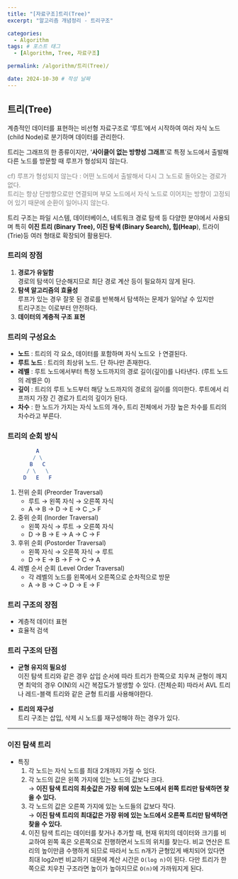 ```yaml
---
title: "[자료구조]트리(Tree)"
excerpt: "알고리즘 개념정리 - 트리구조"

categories:
  - Algorithm
tags: # 포스트 태그
  - [Algorithm, Tree, 자료구조] 

permalink: /algorithm/트리(Tree)/

date: 2024-10-30 # 작성 날짜
---
```


## 트리(Tree)

계층적인 데이터를 표현하는 비선형 자료구조로 ‘루트’에서 시작하여 여러 자식 노드(child Node)로 분기하며 데이터를 관리한다.

트리는 그래프의 한 종류이지만, ‘**사이클이 없는 방향성 그래프**’로 특정 노드에서 출발해 다른 노드를 방문할 때 루프가 형성되지 않는다.

<span style="color:gray; font-size:14px;">cf) 루프가 형성되지 않는다 : 어떤 노드에서 출발해서 다시 그 노드로 돌아오는 경로가 없다. 
<br>트리는 항상 단방향으로만 연결되며 부모 노드에서 자식 노드로 이어지는 방향이 고정되어 있기 때문에 순환이 일어나지 않는다.</span>

트리 구조는 파일 시스템, 데이터베이스, 네트워크 경로 탐색 등 다양한 분야에서 사용되며 특히 **이진 트리 (Binary Tree), 이진 탐색 (Binary Search), 힙(Heap**), 트라이(Trie)등 여러 형태로 확장되어 활용된다.

### 트리의  장점
1. **경로가 유일함** <br>경로의 탐색이 단순해지므로 최단 경로 계산 등이 필요하지 않게 된다.
2. **탐색 알고리즘의 효율성** <br>루프가 있는 경우 잘못 된 경로를 반복해서 탐색하는 문제가 일어날 수 있지만<br>트리구조는 이로부터 안전하다.
3. **데이터의 계층적 구조 표현**

### 트리의 구성요소
- **노드** : 트리의 각 요소, 데이터를 포함하며 자식 노드오 ㅏ연결된다.
- **루트 노드** : 트리의 최상위 노드. 단 하나만 존재한다.
- **레벨** : 루트 노드에서부터 특정 노드까지의 경로 길이(깊이)를 나타낸다. (루트 노드의 레벨은 0)
- **깊이** : 트리의 루트 노드부터 해당 노드까지의 경로의 길이를 의미한다. 루트에서 리프까지 가장 긴 경로가 트리의 깊이가 된다.
- **차수** : 한 노드가 가지는 자식 노드의 개수, 트리 전체에서 가장 높은 차수를 트리의 차수라고 부른다.

### 트리의 순회 방식
```mathematica
         A
        / \
       B   C
      / \   \
     D   E   F
```
1. 전위 순회 (Preorder Traversal)
   - 루트 → 왼쪽 자식 → 오른쪽 자식
   - A → B → D → E → C _> F
2. 중위 순회 (Inorder Traversal)
   - 왼쪽 자식 → 루트 → 오른쪽 자식
   - D → B → E → A → C → F
3. 후위 순회 (Postorder Traversal)
   - 왼쪽 자식 → 오른쪽 자식 → 루트
   - D → E → B  → F → C → A
4. 레벨 순서 순회 (Level Order Traversal)
   - 각 레벨의 노드를 왼쪽에서 오른쪽으로 순차적으로 방문
   - A → B → C → D → E → F

### 트리 구조의 장점
- 계층적 데이터 표현
- 효율적 검색

### 트리 구조의 단점
- **균형 유지의 필요성**<br>이진 탐색 트리와 같은 경우 삽입 순서에 따라 트리가 한쪽으로 치우쳐 균형이 깨지면 최악의 경우 O(N)의 시간 복잡도가 발생할 수 있다. (전체순회)
  따라서 AVL 트리나 레드-블랙 트리와 같은 균형 트리를 사용해야한다.

- **트리의 재구성**
<br>트리 구조는 삽입, 삭제 시 노드를 재구성해야 하는 경우가 있다.

------

### 이진 탐색 트리

- 특징
  1. 각 노드는 자식 노드를 최대 2개까지 가질 수 있다.
  2. 각 노드의 값은 왼쪽 가지에 있는 노드의 값보다 크다. <br>→ **이진 탐색 트리의 최솟값은 가장 위에 있는 노드에서 왼쪽 트리만 탐색하면 찾을 수 있다.**
  3. 각 노드의 값은 오른쪽 가지에 있는 노드들의 값보다 작다. <br>→ **이진 탐색 트리의 최대값은 가장 위에 있는 노드에서 오른쪽 트리만 탐색하면 찾을 수 있다.**
  4. 이진 탐색 트리는 데이터를 찾거나 추가할 때, 현재 위치의 데이터와 크기를 비교하여 왼쪽 혹은 오른쪽으로 진행하면서 노드의 위치를 찾는다. 비교 연산은 트리의 높이만큼 수행하게 되므로 따라서 노드 n개가 균형있게 배치되어 있다면 최대 log2n번 비교하기 대문에 계산 시간은 `O(log n)`이 된다. 다만 트리가 한쪽으로 치우친 구조라면 높이가 높아지므로 `O(n)`에 가까워지게 된다.